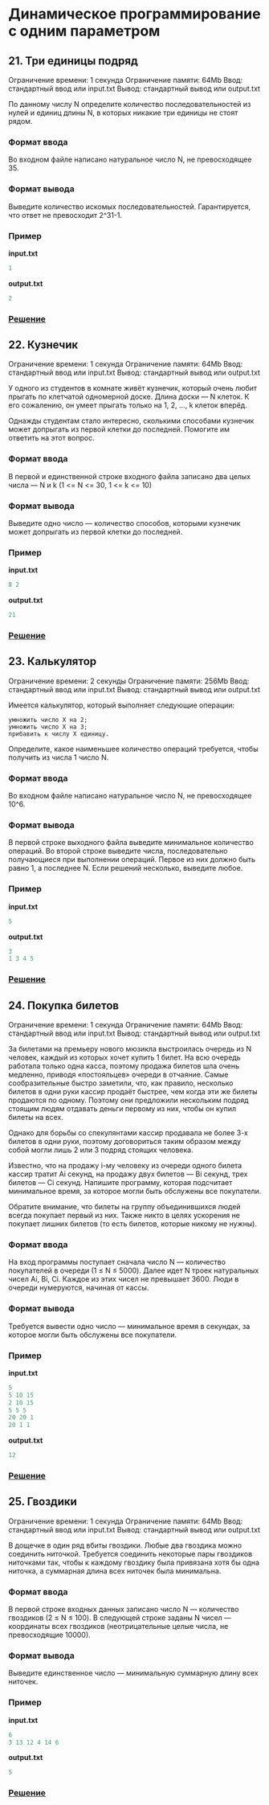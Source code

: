 # Динамическое программирование с одним параметром

## 21. Три единицы подряд

Ограничение времени:	1 секунда
Ограничение памяти: 	64Mb
Ввод:	стандартный ввод или input.txt
Вывод:	стандартный вывод или output.txt

По данному числу N определите количество последовательностей из нулей и единиц длины N, в которых никакие три единицы не стоят рядом.

### Формат ввода

Во входном файле написано натуральное число N, не превосходящее 35.

### Формат вывода

Выведите количество искомых последовательностей. Гарантируется, что ответ не превосходит 2^31-1.

### Пример

**input.txt**
```c++
1
```

**output.txt**
```c++
2
```

### [Решение](21_3units.py)

## 22. Кузнечик

Ограничение времени:	1 секунда
Ограничение памяти: 	64Mb
Ввод:	стандартный ввод или input.txt
Вывод:	стандартный вывод или output.txt

У одного из студентов в комнате живёт кузнечик, который очень любит прыгать по клетчатой одномерной доске. Длина доски — N клеток. К его сожалению, он умеет прыгать только на 1, 2, …, k клеток вперёд.

Однажды студентам стало интересно, сколькими способами кузнечик может допрыгать из первой клетки до последней. Помогите им ответить на этот вопрос.

### Формат ввода

В первой и единственной строке входного файла записано два целых числа — N и k
(1 <= N <= 30, 1 <= k <= 10)

### Формат вывода

Выведите одно число — количество способов, которыми кузнечик может допрыгать из первой клетки до последней.

### Пример

**input.txt**
```c++
8 2
```

**output.txt**
```c++
21
```

### [Решение](22_grasshopper.py)

## 23. Калькулятор

Ограничение времени:	2 секунды
Ограничение памяти: 	256Mb
Ввод:	стандартный ввод или input.txt
Вывод:	стандартный вывод или output.txt

Имеется калькулятор, который выполняет следующие операции:

    умножить число X на 2;
    умножить число X на 3;
    прибавить к числу X единицу.

Определите, какое наименьшее количество операций требуется, чтобы получить из числа 1 число N.

### Формат ввода

Во входном файле написано натуральное число N, не превосходящее 10^6.

### Формат вывода

В первой строке выходного файла выведите минимальное количество операций. Во второй строке выведите числа, последовательно получающиеся при выполнении операций. Первое из них должно быть равно 1, а последнее N. Если решений несколько, выведите любое.

### Пример

**input.txt**
```c++
5
```

**output.txt**
```c++
3
1 3 4 5
```

### [Решение](23_calc.py)

## 24. Покупка билетов

Ограничение времени:	1 секунда
Ограничение памяти: 	64Mb
Ввод:	стандартный ввод или input.txt
Вывод:	стандартный вывод или output.txt

За билетами на премьеру нового мюзикла выстроилась очередь из N человек, каждый из которых хочет купить 1 билет. На всю очередь работала только одна касса, поэтому продажа билетов шла очень медленно, приводя «постояльцев» очереди в отчаяние. Самые сообразительные быстро заметили, что, как правило, несколько билетов в одни руки кассир продаёт быстрее, чем когда эти же билеты продаются по одному. Поэтому они предложили нескольким подряд стоящим людям отдавать деньги первому из них, чтобы он купил билеты на всех.

Однако для борьбы со спекулянтами кассир продавала не более 3-х билетов в одни руки, поэтому договориться таким образом между собой могли лишь 2 или 3 подряд стоящих человека.

Известно, что на продажу i-му человеку из очереди одного билета кассир тратит Ai секунд, на продажу двух билетов — Bi секунд, трех билетов — Ci секунд. Напишите программу, которая подсчитает минимальное время, за которое могли быть обслужены все покупатели.

Обратите внимание, что билеты на группу объединившихся людей всегда покупает первый из них. Также никто в целях ускорения не покупает лишних билетов (то есть билетов, которые никому не нужны).

### Формат ввода

На вход программы поступает сначала число N — количество покупателей в очереди (1 ≤ N ≤ 5000). Далее идет N троек натуральных чисел Ai, Bi, Ci. Каждое из этих чисел не превышает 3600. Люди в очереди нумеруются, начиная от кассы.

### Формат вывода

Требуется вывести одно число — минимальное время в секундах, за которое могли быть обслужены все покупатели.

### Пример

**input.txt**
```c++
5
5 10 15
2 10 15
5 5 5
20 20 1
20 1 1
```

**output.txt**
```c++
12
```

### [Решение](24_tickets.py)


## 25. Гвоздики

Ограничение времени:	1 секунда
Ограничение памяти: 	64Mb
Ввод:	стандартный ввод или input.txt
Вывод:	стандартный вывод или output.txt

В дощечке в один ряд вбиты гвоздики. Любые два гвоздика можно соединить ниточкой. Требуется соединить некоторые пары гвоздиков ниточками так, чтобы к каждому гвоздику была привязана хотя бы одна ниточка, а суммарная длина всех ниточек была минимальна.

### Формат ввода

В первой строке входных данных записано число N — количество гвоздиков (2 ≤ N ≤ 100). В следующей строке заданы N чисел — координаты всех гвоздиков (неотрицательные целые числа, не превосходящие 10000).

### Формат вывода

Выведите единственное число — минимальную суммарную длину всех ниточек.

### Пример

**input.txt**
```c++
6
3 13 12 4 14 6
```

**output.txt**
```c++
5
```

### [Решение](25_pins.py)